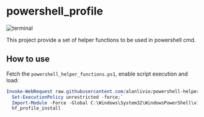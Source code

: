 # powershell_profile

![terminal](https://upload.wikimedia.org/wikipedia/commons/a/af/PowerShell_Core_6.0_icon.png)

This project provide a set of helper functions to be used in powershell cmd.

## How to use

Fetch the  `powershell_helper_functions.ps1`, enable script execution and load:

```powershell
Invoke-WebRequest raw.githubusercontent.com/alanlivio/powershell-helper-functions/master/powershell_helper_functions.ps1 -OutFile C:\Windows\System32\WindowsPowerShell\v1.0\powershell_helper_functions.ps1;`
  Set-ExecutionPolicy unrestricted -force;`
  Import-Module -Force -Global C:\Windows\System32\WindowsPowerShell\v1.0\powershell_helper_functions.ps1;
  hf_profile_install
```
